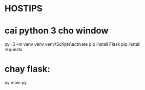 # HOSTIPS
# cai python 3 cho window
py -3 -m venv venv
venv\Scripts\activate
pip install Flask
pip install requests

# chay flask:
py main.py
